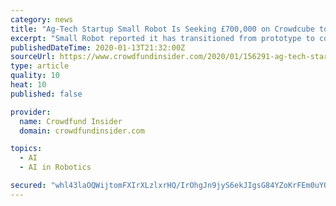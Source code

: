```yaml
---
category: news
title: "Ag-Tech Startup Small Robot Is Seeking £700,000 on Crowdcube to Continue Development of Autonomous Robot & AI Software"
excerpt: "Small Robot reported it has transitioned from prototype to commercial service, using an autonomous robot and their AI software to deliver a weed map to paying customers. “Imagine a world in which we could use swarms of lightweight, smart machines to replace tractors and make food production more accurate, sustainable and profitable."
publishedDateTime: 2020-01-13T21:32:00Z
sourceUrl: https://www.crowdfundinsider.com/2020/01/156291-ag-tech-startup-small-robot-is-seeking-700000-on-crowdcube-to-continue-development-of-autonomous-robot-ai-software/
type: article
quality: 10
heat: 10
published: false

provider:
  name: Crowdfund Insider
  domain: crowdfundinsider.com

topics:
  - AI
  - AI in Robotics

secured: "whl43laOQWijtomFXIrXLzlxrHQ/IrOhgJn9jyS6ekJIgsG84YZoKrFEm0uYOm+tRAfj4DGpjomPs0+IfWjosKdbCkhU6+jXoD7AXbjsERP61rQ4eycUCd0hFi3pTt9rDcfe8c6KIkN8O+V2rgqnQ4z9ra8AShx3m4v1TtPci5mxHn/WewemDHE6zEg3pSAckcvxX+p0uW51oLxjV5xh+nuoVSFJYpYbLoT2FjqIMKXfJ2iFiG6segjlQiN05iM4Wre9E9ej8Mhtc6AClyw/HwK+gc9izpdX4nGltuVqLhxPUr7nvqGvgZVGNOOMiUKUQ1yAKe04Fx1ksqJFFn5GPzLH+QotC72a4+xiELtoTgOZ7tskecCdCbj4J1E4LwO9boGxXVT67WlviRYlG6p7B1Hmrf7K81cVJhsFEyNIDFDWVGRBJkyajYr3OY92MQi332WCRhLDkjwGtS9J3B8Vmg==;dUrq0MMT9d55qOWiQ4CBeA=="
---
```


